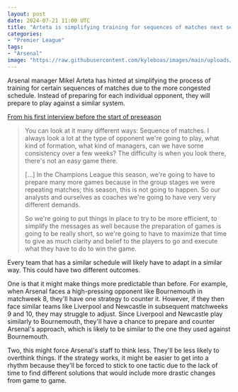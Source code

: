 ```yaml
---
layout: post
date: 2024-07-21 11:00 UTC
title: "Arteta is simplifying training for sequences of matches next season"
categories:
- "Premier League"
tags:
- "Arsenal"
image: "https://raw.githubusercontent.com/kyleboas/images/main/uploads/2024/07/21/Image-21Jul2024_00:09:59.png"
---
```


Arsenal manager Mikel Arteta has hinted at simplifying the process of training for certain sequences of matches due to the more congested schedule. Instead of preparing for each individual opponent, they will prepare to play against a similar system.

<!---more---> 

[From his first interview before the start of preseason](https://youtu.be/GSjcux7H9cs?si=aO29Qs4k7zk45wdf)

> You can look at it many different ways: Sequence of matches. I always look a lot at the type of opponent we're going to play, what kind of formation, what kind of managers, can we have some consistency over a few weeks? The difficulty is when you look there, there's not an easy game there. 
> 
> [...] In the Champions League this season, we're going to have to prepare many more games because in the group stages we were repeating matches; this season, this is not going to happen. So our analysts and ourselves as coaches we're going to have very very different demands. 
> 
> So we're going to put things in place to try to be more efficient, to simplify the messages as well because the preparation of games is going to be really short, so we're going to have to maximize that time to give as much clarity and belief to the players to go and execute what they have to do to win the game. 

Every team that has a similar schedule will likely have to adapt in a similar way. This could have two different outcomes. 

One is that it might make things more predictable than before. For example, when Arsenal faces a high-pressing opponent like Bournemouth in matchweek 8, they'll have one strategy to counter it. However, if they then face similar teams like Liverpool and Newcastle in subsequent matchweeks 9 and 10, they may struggle to adjust. Since Liverpool and Newcastle play similarly to Bournemouth, they'll have a chance to prepare and counter Arsenal's approach, which is likely to be similar to the one they used against Bournemouth.

Two, this might force Arsenal's staff to think less. They'll be less likely to overthink things. If the strategy works, it might be easier to get into a rhythm because they'll be forced to stick to one tactic due to the lack of time to find different solutions that would include more drastic changes from game to game. 